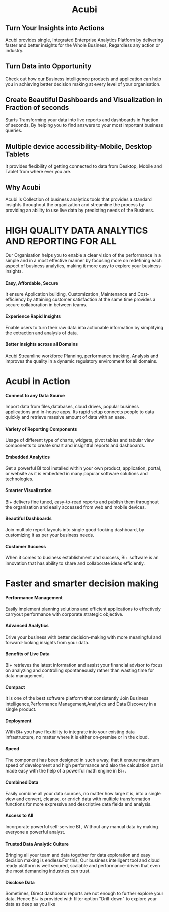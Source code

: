                           

<center><h1>  Acubi </h1></center> 


## Turn Your Insights into Actions 
Acubi provides single, Integrated Enterprise Analytics Platform by delivering faster and better insights for the Whole Business, Regardless any action or industry.

## Turn Data into Opportunity

Check out how our Business intelligence products and application can help you in achieving better decision making at every level of your organisation.

## Create Beautiful Dashboards and Visualization in Fraction of seconds

Starts Transforming your data into live reports and dashboards in Fraction of seconds, By helping you to find answers to your most important business queries.

## Multiple device accessibility-Mobile, Desktop Tablets

It provides flexibility of getting connected to data from Desktop, Mobile and Tablet from where ever you are.

## Why Acubi                                   

Acubi is Collection of business analytics tools that provides a standard insights throughout the organization and streamline the process by providing an ability to use live data by predicting needs of the Business. 

# HIGH QUALITY DATA ANALYTICS AND REPORTING FOR ALL

Our Organisation helps you to enable a clear vision of the performance in a simple and in a most effective manner by focusing more on redefining each aspect of business analytics, making it more easy to explore your business insights.

####   Easy, Affordable, Secure

It ensure Application building, Customization ,Maintenance and Cost-efficiency by attaining customer satisfaction at the same time provides a secure collaboration in between teams.

#### Experience Rapid Insights

Enable users to turn their raw data into actionable information by simplifying the extraction and analysis of data.

#### Better Insights across all Domains

Acubi Streamline workforce Planning, performance tracking, Analysis and improves the quality in a dynamic regulatory environment for all domains.

# Acubi in Action 


#### Connect to any Data Source

Import data from files,databases, cloud drives, popular business applications and in-house apps. Its rapid setup connects people to data quickly and retrieve massive amount of data with an ease.

#### Variety of Reporting Components

Usage of different type of charts, widgets, pivot tables and tabular view components to create smart and insightful reports and dashboards.

#### Embedded Analytics

Get a powerful BI tool installed within your own product, application, portal, or website as it is embedded in many popular software solutions and technologies.
#### Smarter Visualization

Bi+ delivers fine tuned, easy-to-read reports and publish them throughout the organisation and easily accessed from web and mobile devices.

#### Beautiful Dashboards

Join multiple report layouts into single good-looking dashboard, by customizing it as per your business needs.

#### Customer Success

When it comes to business establishment and success, Bi+ software is an innovation that has ability to share and collaborate ideas efficiently.


# Faster and smarter decision making

#### Performance Management
Easily implement planning solutions and efficient applications to effectively carryout performance with corporate strategic objective. 

####   Advanced Analytics

Drive your business with better decision-making with more meaningful and forward-looking insights from your data.

#### Benefits of Live Data

Bi+ retrieves the latest information and assist your financial advisor to focus on analyzing and controlling spontaneously rather than wasting time for data management.

#### Compact

It is one of the best software platform that consistently Join Business intelligence,Performance Management,Analytics and Data Discovery in a single product.
#### Deployment

With Bi+ you have flexibility to integrate into your existing data infrastructure, no matter where it is either on-premise or in the cloud.

#### Speed

The component has been designed in such a way, that it ensure maximum speed of development and high performance and also the calculation part is made easy with the help of a powerful math engine in Bi+.

#### Combined Data

Easily combine all your data sources, no matter how large it is, into a single view and convert, cleanse, or enrich data with multiple transformation functions for more expressive and descriptive data fields and analysis.

#### Access to All

Incorporate powerful self-service BI , Without any manual data by making everyone a powerful analyst.

#### Trusted Data Analytic Culture

Bringing all your team and data together for data exploration and easy decision making is endless.For this, Our business intelligent tool and cloud ready platform is well secured, scalable and performance-driven that even the most demanding industries can trust.

#### Disclose Data

Sometimes, Direct dashboard reports are not enough to further explore your data. Hence Bi+ is provided with filter option "Drill-down" to explore your data as deep as you like
<!--stackedit_data:
eyJoaXN0b3J5IjpbLTExOTIzMTIzNjQsNDI0MzU3ODMxXX0=
-->